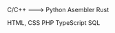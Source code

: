 C/C++
---> Python
Asembler
Rust

HTML, CSS
PHP
TypeScript
SQL


<!---
olghsfwwerd/olghsfwwerd is a ✨ special ✨ repository because its `README.md` (this file) appears on your GitHub profile.
You can click the Preview link to take a look at your changes.
--->
